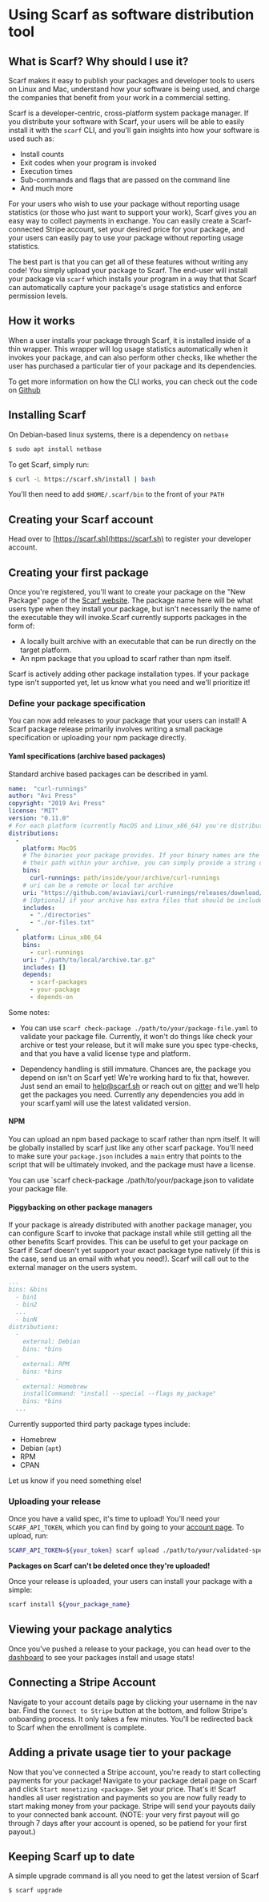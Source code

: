 # Using Scarf as software distribution tool

## What is Scarf? Why should I use it?

Scarf makes it easy to publish your packages and developer tools to users on
Linux and Mac, understand how your software is being used, and charge the
companies that benefit from your work in a commercial setting.

Scarf is a developer-centric, cross-platform system package manager. If you
distribute your software with Scarf, your users will be able to easily install
it with the `scarf` CLI, and you'll gain insights into how your software is used
such as:

- Install counts
- Exit codes when your program is invoked
- Execution times
- Sub-commands and flags that are passed on the command line
- And much more

For your users who wish to use your package without reporting usage statistics
(or those who just want to support your work), Scarf gives you an easy way to
collect payments in exchange. You can easily create a Scarf-connected Stripe
account, set your desired price for your package, and your users can easily pay
to use your package without reporting usage statistics.

The best part is that you can get all of these features without writing any
code! You simply upload your package to Scarf. The end-user will install your
package via `scarf` which installs your program in a way that that Scarf can
automatically capture your package's usage statistics and enforce permission
levels.

## How it works

When a user installs your package through Scarf, it is installed inside of a
thin wrapper. This wrapper will log usage statistics automatically when it
invokes your package, and can also perform other checks, like whether the user
has purchased a particular tier of your package and its dependencies.

To get more information on how the CLI works, you can check out the code on
[Github](https://github.com/aviaviavi/scarf)

## Installing Scarf

On Debian-based linux systems, there is a dependency on `netbase`

```bash
$ sudo apt install netbase
```

To get Scarf, simply run:

```bash
$ curl -L https://scarf.sh/install | bash
```

You'll then need to add `$HOME/.scarf/bin` to the front of your `PATH`


## Creating your Scarf account

Head over to [https://scarf.sh](https://scarf.sh) to register your developer
account.

## Creating your first package

Once you're registered, you'll want to create your package on the "New Package"
page of the [Scarf website](https://scarf.sh/#/create-package). The package name
here will be what users type when they install your package, but isn't
necessarily the name of the executable they will invoke.Scarf currently supports
packages in the form of:

- A locally built archive with an executable that can be run directly on the target platform.
- An npm package that you upload to scarf rather than npm itself.

Scarf is actively adding other package installation types. If your package type
isn't supported yet, let us know what you need and we'll prioritize it!

### Define your package specification

You can now add releases to your package that your users can install! A Scarf
package release primarily involves writing a small package specification or
uploading your npm package directly.

#### Yaml specifications (archive based packages)

Standard archive based packages can be described in yaml.

```yaml
name:  "curl-runnings"
author: "Avi Press"
copyright: "2019 Avi Press"
license: "MIT"
version: "0.11.0"
# For each platform (currently MacOS and Linux_x86_64) you're distributing your release to, include an entry in distributions.
distributions:
  -
    platform: MacOS
    # The binaries your package provides. If your binary names are the same as
    # their path within your archive, you can simply provide a string of binary names
    bins:
      curl-runnings: path/inside/your/archive/curl-runnings
    # uri can be a remote or local tar archive
    uri: "https://github.com/aviaviavi/curl-runnings/releases/download/0.11.0/curl-runnings-0.11.0-mac.tar.gz"
    # [Optional] if your archive has extra files that should be included, list them here
    includes:
      - "./directories"
      - "./or-files.txt"
  -
    platform: Linux_x86_64
    bins:
      - curl-runnings
    uri: "./path/to/local/archive.tar.gz"
    includes: []
    depends:
      - scarf-packages
      - your-package
      - depends-on
```

Some notes:

- You can use `scarf check-package ./path/to/your/package-file.yaml` to
validate your package file. Currently, it won't do things like check your
archive or test your release, but it will make sure you spec type-checks, and
that you have a valid license type and platform.

- Dependency handling is still immature. Chances are, the package you depend on
isn't on Scarf yet! We're working hard to fix that, however. Just send an email
to help@scarf.sh or reach out on [gitter](https://gitter.im/scarfsh/community)
and we'll help get the packages you need. Currently any dependencies you add in
your scarf.yaml will use the latest validated version.

#### NPM

You can upload an npm based package to scarf rather than npm itself. It will be
globally installed by scarf just like any other scarf package. You'll need to
make sure your `package.json` includes a `main` entry that points to the script
that will be ultimately invoked, and the package must have a license.

You can use `scarf check-package ./path/to/your/package.json to
validate your package file.

#### Piggybacking on other package managers

If your package is already distributed with another package manager, you can
configure Scarf to invoke that package install while still getting all the other
benefits Scarf provides. This can be useful to get your package on Scarf if
Scarf doesn't yet support your exact package type natively (if this is the case,
send us an email with what you need!). Scarf will call out to the external
manager on the users system.


```yaml
...
bins: &bins
  - bin1
  - bin2
  ...
  - binN
distributions:
  -
    external: Debian
    bins: *bins
  -
    external: RPM
    bins: *bins
  -
    external: Homebrew
    installCommand: "install --special --flags my_package"
    bins: *bins
  ...

```

Currently supported third party package types include:

- Homebrew
- Debian (`apt`)
- RPM
- CPAN

Let us know if you need something else!

### Uploading your release

Once you have a valid spec, it's time to upload! You'll need your
`SCARF_API_TOKEN`, which you can find by going to your [account
page](https://scarf.sh/#/user-account). To upload, run:

```bash
SCARF_API_TOKEN=${your_token} scarf upload ./path/to/your/validated-spec.(yaml|json)
```

**Packages on Scarf can't be deleted once they're uploaded!**

Once your release is uploaded, your users can install your package with a simple:

```bash
scarf install ${your_package_name}
```

## Viewing your package analytics

Once you've pushed a release to your package, you can head over to the
[dashboard](https://scarf.sh/#/home) to see your packages install and usage
stats!

## Connecting a Stripe Account

Navigate to your account details page by clicking your username in the nav bar.
Find the `Connect to Stripe` button at the bottom, and follow Stripe's
onboarding process. It only takes a few minutes. You'll be redirected back to
Scarf when the enrollment is complete.

## Adding a private usage tier to your package

Now that you've connected a Stripe account, you're ready to start collecting
payments for your package! Navigate to your package detail page on Scarf and
click `Start monetizing <package>`. Set your price. That's it! Scarf handles all
user registration and payments so you are now fully ready to start making money
from your package. Stripe will send your payouts daily to your connected bank
account. (NOTE: your very first payout will go through 7 days after your account
is opened, so be patiend for your first payout.)

## Keeping Scarf up to date

A simple upgrade command is all you need to get the latest version of Scarf

```
$ scarf upgrade
```
